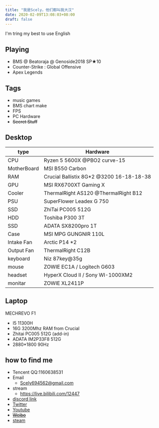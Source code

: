 ```yaml
---
title: "我是Scely，他们都叫我大汉"
date: 2020-02-09T13:08:03+08:00
draft: false
---
```

<!--more-->
  I'm tring my best to use English

## Playing
- BMS @ Beatoraja @ Genoside2018 SP★10
- Counter-Strike : Global Offensive
- Apex Legends

## Tags
- music games
- BMS chart make
- FPS
- PC Hardware
- ~~Secret Stuff~~

## Desktop

type|Hardware
---|---
CPU | Ryzen 5 5600X @PBO2 curve-15
MotherBoard | MSI B550 Carbon
RAM | Crucial Ballistix 8G*2 @3200 16-18-18-38 
GPU  | MSI RX6700XT Gaming X 
Cooler | ThermalRight AS120 @ThermalRight B12 
PSU | SuperFlower Leadex G 750
SSD | ZhiTai PC005 512G
HDD | Toshiba P300 3T
SSD | ADATA SX8200pro 1T
Case | MSI MPG GUNGNIR 110L
Intake Fan | Arctic P14 *2
Output Fan | ThermalRight C12B
keyboard | Niz 87key@35g
mouse | ZOWIE EC1A / Logitech G603
headset | HyperX Cloud II / Sony WI-1000XM2
monitar | ZOWIE XL2411P

## Laptop

MECHREVO F1
- I5 11300H
- 16G 3200Mhz RAM from Crucial
- Zhitai PC005 512G (add-in)
- ADATA IM2P33F8 512G
- 2880*1800 90Hz

## how to find me

- Tencent QQ:1160638531
- Email
  - Scely694562@gmail.com
- stream
  - https://live.bilibili.com/12447
- [discord link](discord.gg/9mp6h6W)
- [Twitter](https://twitter.com/ScelyM)
- [Youtube](https://www.youtube.com/channel/UCEuWgIRKyeApO6dxfca5xOg)
- ~~[Weibo](https://weibo.com/2485089434/profile)~~
- [steam](https://steamcommunity.com/id/ScelyM/)